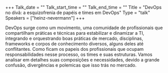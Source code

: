 +++
Talk_date = ""
Talk_start_time = ""
Talk_end_time = ""
Title = "DevOps no divã: a esquizofrenia de papéis e times em DevOps"
Type = "talk"
Speakers = ["heinz-nevermann"]
+++

DevOps surge como um movimento, uma comunidade de profissionais que compartilham práticas e técnicas para estabilizar e dinamizar a TI, integrando e orquestrando boas práticas de mercado, disciplinas, frameworks e corpos de conhecimento diversos, alguns deles até conflitantes. Como ficam os papeis dos profissionais que ocupam responsabilidades nesse processo, os times e suas estruturas. Vamos analisar em detalhes suas composições e necessidades, devido a grande confusão, divergências e polemicas que isso trás no mercado.
